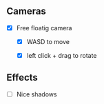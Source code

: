 ## Cameras

- [x] Free floatig camera
    - [x] WASD to move
    - [x] left click + drag to rotate


## Effects

- [ ] Nice shadows